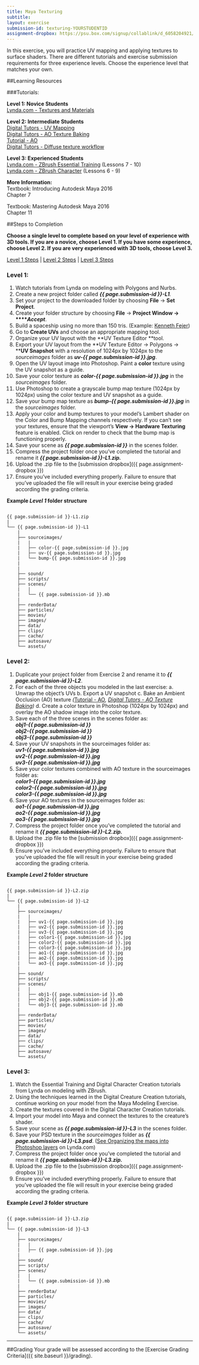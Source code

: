```yaml
---
title: Maya Texturing
subtitle: 
layout: exercise
submission-id: texturing-YOURSTUDENTID
assignment-dropbox: https://psu.box.com/signup/collablink/d_6058204921/115199876a709b
---
```


 In this exercise, you will practice UV mapping and applying textures to surface shaders. There are different tutorials and exercise submission requirements for three experience levels. Choose the experience level that matches your own.

##Learning Resources

###Tutorials:

**Level 1: Novice Students**  
[Lynda.com - Textures and Materials](http://www.lynda.com/Maya-tutorials/Maya-Essentials-4-Creating-Textures-Materials/96717-2.html)

**Level 2: Intermediate Students**  
[Digital Tutors - UV Mapping](http://www.digitaltutors.com/11/training.php?vid=9346&autoplay=1)  
[Digital Tutors - AO Texture Baking](http://www.digitaltutors.com/11/training.php?vid=9348&autoplay=1)  
[Tutorial - AO](https://www.youtube.com/watch?v=v3SXSffuvnk)  
[Digital Tutors - Diffuse texture workflow](http://www.digitaltutors.com/11/training.php?vid=9350&autoplay=1)  

**Level 3: Experienced Students**  
[Lynda.com - ZBrush Essential Training](http://www.lynda.com/ZBrush-4-tutorials/Essential-Training/76980-2.html) (Lessons 7 - 10)  
[Lynda.com - ZBrush Character](http://www.lynda.com/3D-Animation-Character-Design-tutorials/Digital-Creature-Creation-in-ZBrush-Photoshop-and-Maya/83781-2.html) (Lessons 6 - 9)  

**More Information:**  
Textbook: Introducing Autodesk Maya 2016  
Chapter 7

Textbook: Mastering Autodesk Maya 2016  
Chapter 11

##Steps to Completion

**Choose a single level to complete based on your level of experience with 3D tools. If you are a novice, choose Level 1. If you have some experience, choose Level 2. If you are very experienced with 3D tools, choose Level 3.**

[Level 1 Steps](#level-1) | [Level 2 Steps](#level-2) | [Level 3 Steps](#level-3)

### <a name="level-1"></a>Level 1:

1. Watch tutorials from Lynda on modeling with Polygons and Nurbs.
2. Create a new project folder called **_{{ page.submission-id }}-L1_***.*
3. Set your project to the downloaded folder by choosing **File** → **Set Project**.
4. Create your folder structure by choosing **File** → **Project Window → ****_Accept_**.
5. Build a spaceship using no more than 150 tris. (Example: [Kenneth Fejer](http://www.kennethfejer.com/lowpoly.html))
6. Go to **Create UVs** and choose an appropriate mapping tool.
7. Organize your UV layout with the **UV Texture Editor **tool.
8. Export your UV layout from the **UV Texture Editor → Polygons → ****UV Snapshot** with a resolution of 1024px by 1024px to the *sourceimages* folder as **_uv-{{ page.submission-id }}.jpg_**.
9. Open the UV layout image into Photoshop. Paint a **color** texture using the UV snapshot as a guide.
10. Save your color texture as **_color-{{ page.submission-id }}.jpg_** in the *sourceimages* folder.
11. Use Photoshop to create a grayscale bump map texture (1024px by 1024px) using the color texture and UV snapshot as a guide.
12. Save your bump map texture as **_bump-{{ page.submission-id }}.jpg_** in the *sourceimages* folder.
13. Apply your color and bump textures to your model’s Lambert shader on the Color and Bump Mapping channels respectively. If you can’t see your textures, ensure that the viewport’s **View → Hardware Texturing** feature is enabled. Click on render to check that the bump map is functioning properly.
14. Save your scene as **_{{ page.submission-id }}_** in the scenes folder.
15. Compress the project folder once you’ve completed the tutorial and rename it **_{{ page.submission-id }}-L1.zip._**
16. Upload the .zip file to the [submission dropbox]({{ page.assignment-dropbox }})
17. Ensure you’ve included everything properly. Failure to ensure that you’ve uploaded the file will result in your exercise being graded according the grading criteria.

**Example _Level 1_ folder structure**

```

{{ page.submission-id }}-L1.zip
|
└── {{ page.submission-id }}-L1
    |
    ├── sourceimages/
    |   |
    |   ├── color-{{ page.submission-id }}.jpg
    |   ├── uv-{{ page.submission-id }}.jpg
    |   └── bump-{{ page.submission-id }}.jpg
    |   
    |
    ├── sound/
    ├── scripts/
    ├── scenes/
    |   |
    |   └── {{ page.submission-id }}.mb
    |
    ├── renderData/
    ├── particles/
    ├── movies/
    ├── images/
    ├── data/
    ├── clips/
    ├── cache/
    ├── autosave/
    └── assets/

```

### <a name="level-2"></a>Level 2:

1. Duplicate your project folder from Exercise 2 and rename it to **_{{ page.submission-id }}-L2_**.
2. For each of the three objects you modeled in the last exercise:
  a. Unwrap the object’s UVs
  b. Export a UV snapshot
  c. Bake an Ambient Occlusion (AO) texture *(*[Tutorial - AO](https://www.youtube.com/watch?v=v3SXSffuvnk)*, *[Digital Tutors - AO Texture Baking](http://www.digitaltutors.com/11/training.php?vid=9348&autoplay=1)*)*
  d. Create a color texture in Photoshop (1024px by 1024px) and overlay the AO shadow image into the color texture.
3. Save each of the three scenes in the scenes folder as:  
  **_obj1-{{ page.submission-id }}_**  
  **_obj2-{{ page.submission-id }}_**  
  **_obj3-{{ page.submission-id }}_**  
4. Save your UV snapshots in the sourceimages folder as:  
  **_uv1-{{ page.submission-id }}.jpg_**  
  **_uv2-{{ page.submission-id }}.jpg_**  
  **_uv3-{{ page.submission-id }}.jpg_**  
5. Save your color textures combined with AO texture in the sourceimages folder as:  
  **_color1-{{ page.submission-id }}.jpg_**  
  **_color2-{{ page.submission-id }}.jpg_**  
  **_color3-{{ page.submission-id }}.jpg_**  
6. Save your AO textures in the sourceimages folder as:  
  **_ao1-{{ page.submission-id }}.jpg_**  
  **_ao2-{{ page.submission-id }}.jpg_**  
  **_ao3-{{ page.submission-id }}.jpg_**  
7. Compress the project folder once you’ve completed the tutorial and rename it **_{{ page.submission-id }}-L2.zip._**
8. Upload the .zip file to the [submission dropbox]({{ page.assignment-dropbox }})
9. Ensure you’ve included everything properly. Failure to ensure that you’ve uploaded the file will result in your exercise being graded according the grading criteria.

**Example _Level 2_ folder structure**

```

{{ page.submission-id }}-L2.zip
|
└── {{ page.submission-id }}-L2
    |
    ├── sourceimages/
    |   |
    |   ├── uv1-{{ page.submission-id }}.jpg
	|   ├── uv2-{{ page.submission-id }}.jpg
    |   ├── uv3-{{ page.submission-id }}.jpg
    |   ├── color1-{{ page.submission-id }}.jpg
    |   ├── color2-{{ page.submission-id }}.jpg
    |   ├── color3-{{ page.submission-id }}.jpg
    |   ├── ao1-{{ page.submission-id }}.jpg
    |   ├── ao2-{{ page.submission-id }}.jpg
    |   └── ao3-{{ page.submission-id }}.jpg
    |
    ├── sound/
    ├── scripts/
    ├── scenes/
    |   |
    |   ├── obj1-{{ page.submission-id }}.mb
    |   ├── obj2-{{ page.submission-id }}.mb
    |   └── obj3-{{ page.submission-id }}.mb
    |
    ├── renderData/
    ├── particles/
    ├── movies/
    ├── images/
    ├── data/
    ├── clips/
    ├── cache/
    ├── autosave/
    └── assets/

```

### <a name="level-3"></a>Level 3:

1. Watch the Essential Training and Digital Character Creation tutorials from Lynda on modeling with ZBrush.
2. Using the techniques learned in the Digital Creature Creation tutorials, continue working on your model from the Maya Modeling Exercise.
3. Create the textures covered in the Digital Character Creation tutorials.
4. Import your model into Maya and connect the textures to the creature’s shader.
5. Save your scene as **_{{ page.submission-id }}-L3_** in the scenes folder.
6. Save your PSD texture in the *sourceimages* folder as **_{{ page.submission-id }}-L3.psd_**. ([See Organizing the maps into Photoshop layers](http://www.lynda.com/3D-Animation-Character-Design-tutorials/Digital-Creature-Creation-in-ZBrush-Photoshop-and-Maya/83781-2.html) on Lynda.com)
7. Compress the project folder once you’ve completed the tutorial and rename it **_{{ page.submission-id }}-L3.zip._**
8. Upload the .zip file to the [submission dropbox]({{ page.assignment-dropbox }})
9. Ensure you’ve included everything properly. Failure to ensure that you’ve uploaded the file will result in your exercise being graded according the grading criteria.

**Example _Level 3_ folder structure**

```

{{ page.submission-id }}-L3.zip
|
└── {{ page.submission-id }}-L3
    |
    ├── sourceimages/
    |   |
    |   ├── {{ page.submission-id }}.jpg
    |
    ├── sound/
    ├── scripts/
    ├── scenes/
    |   |
    |   └── {{ page.submission-id }}.mb
    |
    ├── renderData/
    ├── particles/
    ├── movies/
    ├── images/
    ├── data/
    ├── clips/
    ├── cache/
    ├── autosave/
    └── assets/

```

* * *

##Grading
Your grade will be assessed according to the [Exercise Grading Criteria]({{ site.baseurl }}/grading). 
